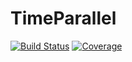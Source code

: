 # TimeParallel

[![Build Status](https://github.com/antonuccig/TimeParallel.jl/workflows/CI/badge.svg)](https://github.com/antonuccig/TimeParallel.jl/actions)
[![Coverage](https://codecov.io/gh/antonuccig/TimeParallel.jl/branch/master/graph/badge.svg)](https://codecov.io/gh/antonuccig/TimeParallel.jl)
